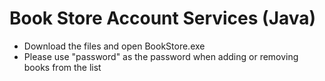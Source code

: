 # Book Store Account Services (Java)

* Download the files and open BookStore.exe
* Please use "password" as the password when adding or removing books from the list
